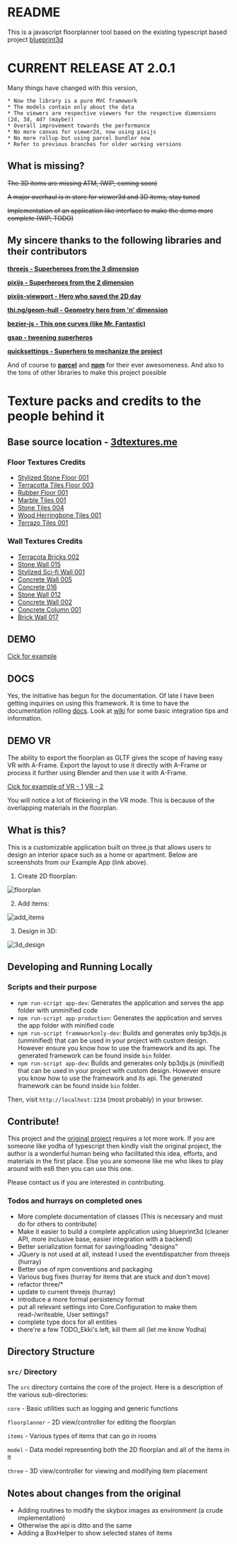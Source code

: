 # README #
This is a javascript floorplanner tool based on the existing typescript based project [blueprint3d](https://github.com/furnishup/blueprint3d)

# CURRENT RELEASE AT 2.0.1 #

Many things have changed with this version,

    * Now the library is a pure MVC framework
    * The models contain only about the data
    * The viewers are respective viewers for the respective dimensions (2d, 3d, 4d? (maybe))
    * Overall improvement towards the performance
    * No more canvas for viewer2d, now using pixijs
    * No more rollup but using parcel bundler now
    * Refer to previous branches for older working versions

## What is missing? ##
~~The 3D items are missing ATM, (WIP, coming soon)~~

~~A major overhaul is in store for viewer3d and 3D items, stay tuned~~

~~Implementation of an application like interface to make the demo more complete (WIP, TODO)~~

## My sincere thanks to the following libraries and their contributors ##

[**threejs - Superheroes from the 3 dimension**](https://www.threejs.com/)

[**pixijs - Superheroes from the 2 dimension**](https://www.pixijs.com/)

[**pixijs-viewport - Hero who saved the 2D day**](https://github.com/davidfig/pixi-viewport)

[**thi.ng/geom-hull - Geometry hero from 'n' dimension**](https://github.com/thi-ng/umbrella)

[**bezier-js - This one curves (like Mr. Fantastic)**](https://pomax.github.io/bezierjs/)

[**gsap - tweening superheros**](https://greensock.com/gsap/)

[**quicksettings - Superhero to mechanize the project**](https://github.com/bit101/quicksettings)

And of course to [**parcel**](https://parceljs.org/) and [**npm**](https://www.npmjs.com/) for their ever awesomeness. And also to the tons of other libraries to make this project possible

# Texture packs and credits to the people behind it

## Base source location - [3dtextures.me](https://3dtextures.me/) ##

### Floor Textures Credits ###

- [Stylized Stone Floor 001](https://3dtextures.me/2020/07/16/stylized-stone-floor-001/)
- [Terracotta Tiles Floor 003](https://3dtextures.me/2019/05/29/terracotta-tiles-003/)
- [Rubber Floor 001](https://3dtextures.me/2019/07/02/rubber-floor-001/)
- [Marble Tiles 001](https://3dtextures.me/2019/10/07/marble-tiles-001/)
- [Stone Tiles 004](https://3dtextures.me/2020/02/17/stone-tiles-004/)
- [Wood Herringbone Tiles 001](https://3dtextures.me/2020/08/05/wood-herringbone-tiles-001/)
- [Terrazo Tiles 001](https://3dtextures.me/2019/07/19/terrazzo-tiles-001/)


### Wall Textures Credits ###

- [Terracota Bricks 002](https://3dtextures.me/2020/07/09/terracotta-bricks-002/)
- [Stone Wall 015](https://3dtextures.me/2020/06/26/stone-wall-015/)
- [Stylized Sci-fi Wall 001](https://3dtextures.me/2020/06/09/stylized-sci-fi-wall-001/)
- [Concrete Wall 005](https://3dtextures.me/2020/03/30/concrete-wall-005/)
- [Concrete 016](https://3dtextures.me/2019/12/12/concrete-016/)
- [Stone Wall 012](https://3dtextures.me/2019/11/20/stone-wall-012/)
- [Concrete Wall 002](https://3dtextures.me/2019/10/16/concrete-wall-002/)
- [Concrete Column 001](https://3dtextures.me/2019/07/15/concrete-column-001/)
- [Brick Wall 017](https://3dtextures.me/2019/11/21/brick-wall-017/)





## DEMO ##

[Cick for example](https://aalavandhaann.github.io/blueprint-js/demo/)

## DOCS ##
Yes, the initiative has begun for the documentation. Of late I have been getting inquiries on using this framework. It is time to have the documentation rolling
[docs](https://aalavandhaann.github.io/blueprint-js/docs). Look at [wiki](https://github.com/aalavandhaann/blueprint-js/wiki) for some basic integration tips and information. 

## DEMO VR ##
The ability to export the floorplan as GLTF gives the scope of having easy VR with A-Frame. Export the layout to use it directly with A-Frame or process it further using Blender and then use it with A-Frame.

[Cick for example of VR - 1](https://aalavandhaann.github.io/blueprint-js/build/vrtest)
[VR - 2](https://aalavandhaann.github.io/blueprint-js/build/vrtest/minimal.html)

You will notice a lot of flickering in the VR mode. This is because of the overlapping materials in the floorplan.

## What is this?

This is a customizable application built on three.js that allows users to design an interior space such as a home or apartment. Below are screenshots from our Example App (link above).

1) Create 2D floorplan:

![floorplan](./images/floorplan2d.png)

2) Add items:

![add_items](./images/items.png)

3) Design in 3D:

![3d_design](./images/floorplan3d.png)

## Developing and Running Locally


### Scripts and their purpose

- `npm run-script app-dev`: Generates the application and serves the app folder with unminified code
- `npm run-script app-production`: Generates the application and serves the app folder with minified code
- `npm run-script frameworkonly-dev`: Builds and generates only bp3djs.js (unminified) that can be used in your project with custom design. However ensure you know how to use the framework and its api. The generated framework can be found inside `bin` folder.
- `npm run-script app-dev`: Builds and generates only bp3djs.js (minified) that can be used in your project with custom design. However ensure you know how to use the framework and its api. The generated framework can be found inside `bin` folder.

Then, visit `http://localhost:1234` (most probably) in your browser.

## Contribute!

This project and the [original project](https://github.com/furnishup/blueprint3d) requires a lot more work. If you are someone like yodha of typescript then kindly visit the original project, the author is a wonderful human being who facilitated this idea, efforts, and materials in the first place. Else you are someone like me who likes to play around with es6 then you can use this one.

Please contact us if you are interested in contributing.

### Todos and hurrays on completed ones

- More complete documentation of classes (This is necessary and must do for others to contribute)
- Make it easier to build a complete application using blueprint3d (cleaner API, more inclusive base, easier integration with a backend)
- Better serialization format for saving/loading "designs"
- JQuery is not used at all, instead I used the eventdispatcher from threejs (hurray)
- Better use of npm conventions and packaging
- Various bug fixes  (hurray for items that are stuck and don't move)
- refactor three/*
- update to current threejs  (hurray)
- introduce a more formal persistency format
- put all relevant settings into Core.Configuration to make them read-/writeable, User settings?
- complete type docs for all entities
- there're a few TODO_Ekki's left, kill them all (let me know Yodha)

## Directory Structure

### `src/` Directory

The `src` directory contains the core of the project. Here is a description of the various sub-directories:

`core` - Basic utilities such as logging and generic functions

`floorplanner` - 2D view/controller for editing the floorplan

`items` - Various types of items that can go in rooms

`model` - Data model representing both the 2D floorplan and all of the items in it

`three` - 3D view/controller for viewing and modifying item placement

## Notes about changes from the original
- Adding routines to modify the skybox images as environment (a crude implementation)
- Otherwise the api is ditto and the same
- Adding a BoxHelper to show selected states of items
